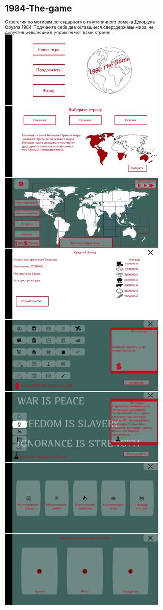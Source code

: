 # 1984-The-game
Стратегия по мотивам легендарного антиутопичного романа Джорджа Оруэла 1984.
Подчините себе две оставшиеся сверхдержавы мира, не допустив революции в управляемой вами стране!
![1](https://github.com/monke-master/1984-The-game/blob/master/1.jpg)
![2](https://github.com/monke-master/1984-The-game/blob/master/2.jpg)
![3](https://github.com/monke-master/1984-The-game/blob/master/3.jpg)
![4](https://github.com/monke-master/1984-The-game/blob/master/4.jpg)
![5](https://github.com/monke-master/1984-The-game/blob/master/5.jpg)
![6](https://github.com/monke-master/1984-The-game/blob/master/6.jpg)
![7](https://github.com/monke-master/1984-The-game/blob/master/7.jpg)
![8](https://github.com/monke-master/1984-The-game/blob/master/8.jpg)
